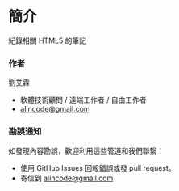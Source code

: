 # 簡介

紀錄相關 HTML5 的筆記

### 作者

劉艾霖

* 軟體技術顧問 / 遠端工作者 / 自由工作者
* alincode@gmail.com

### 勘誤通知

如發現內容勘誤，歡迎利用這些管道和我們聯繫：

* 使用 GitHub Issues 回報錯誤或發 pull request。
* 寄信到 alincode@gmail.com
